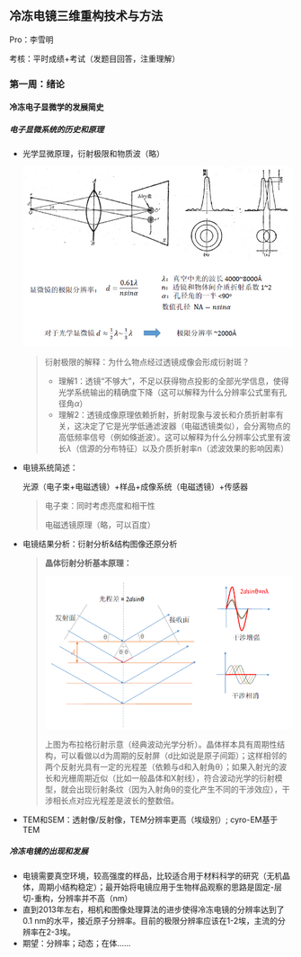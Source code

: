 ## 冷冻电镜三维重构技术与方法

Pro：李雪明

考核：平时成绩+考试（发题目回答，注重理解）

### 第一周：绪论

#### 冷冻电子显微学的发展简史

##### 电子显微系统的历史和原理
- 光学显微原理，衍射极限和物质波（略）
	
	![image-20210222144337148](冷冻电镜三维重构技术与方法.assets/image-20210222144337148.png)
	
	> 衍射极限的解释：为什么物点经过透镜成像会形成衍射斑？
	> - 理解1：透镜“不够大”，不足以获得物点投影的全部光学信息，使得光学系统输出的精确度下降（这可以解释为什么分辨率公式里有孔径角$\alpha$）
	> - 理解2：透镜成像原理依赖折射，折射现象与波长和介质折射率有关，这决定了它是光学低通滤波器（电磁透镜类似），会分离物点的高低频率信号（例如倏逝波）。这可以解释为什么分辨率公式里有波长$\lambda$（信源的分布特征）以及介质折射率n（滤波效果的影响因素）
	>
	
- 电镜系统简述：

  光源（电子束+电磁透镜）+样品+成像系统（电磁透镜）+传感器

  > 电子束：同时考虑亮度和相干性
  >
  > 电磁透镜原理（略，可以百度）

- 电镜结果分析：衍射分析&结构图像还原分析

  > **晶体衍射分析基本原理：**
  >
  > ![image-20210222150317053](冷冻电镜三维重构技术与方法.assets/image-20210222150317053.png)
  >
  > 上图为布拉格衍射示意（经典波动光学分析）。晶体样本具有周期性结构，可以看做以d为周期的反射屏（d比如说是原子间距）；这样相邻的两个反射光具有一定的光程差（依赖与d和入射角θ）；如果入射光的波长和光栅周期近似（比如一般晶体和X射线），符合波动光学的衍射模型，就会出现衍射条纹（因为入射角θ的变化产生不同的干涉效应），干涉相长点对应光程差是波长的整数倍。

- TEM和SEM：透射像/反射像，TEM分辨率更高（埃级别）; cyro-EM基于TEM
##### 冷冻电镜的出现和发展

- 电镜需要真空环境，较高强度的样品，比较适合用于材料科学的研究（无机晶体，周期小结构稳定）；最开始将电镜应用于生物样品观察的思路是固定-层切-重构，分辨率并不高（nm）
- 直到2013年左右，相机和图像处理算法的进步使得冷冻电镜的分辨率达到了0.1 nm的水平，接近原子分辨率。目前的极限分辨率应该在1-2埃，主流的分辨率在2-3埃。
- 期望：分辨率；动态；在体……

